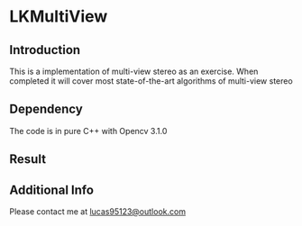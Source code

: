 # LKMultiView
## Introduction
  This is a implementation of multi-view stereo as an exercise. When completed it will cover most state-of-the-art algorithms of multi-view stereo
## Dependency
  The code is in pure C++ with Opencv 3.1.0
## Result

## Additional Info
  Please contact me at lucas95123@outlook.com

